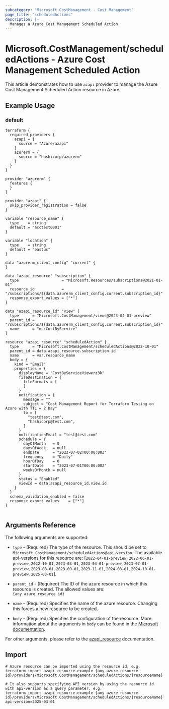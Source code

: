 ```yaml
---
subcategory: "Microsoft.CostManagement - Cost Management"
page_title: "scheduledActions"
description: |-
  Manages a Azure Cost Management Scheduled Action.
---
```


# Microsoft.CostManagement/scheduledActions - Azure Cost Management Scheduled Action

This article demonstrates how to use `azapi` provider to manage the Azure Cost Management Scheduled Action resource in Azure.

## Example Usage

### default

```hcl
terraform {
  required_providers {
    azapi = {
      source = "Azure/azapi"
    }
    azurerm = {
      source = "hashicorp/azurerm"
    }
  }
}

provider "azurerm" {
  features {
  }
}

provider "azapi" {
  skip_provider_registration = false
}

variable "resource_name" {
  type    = string
  default = "acctest0001"
}

variable "location" {
  type    = string
  default = "eastus"
}

data "azurerm_client_config" "current" {
}

data "azapi_resource" "subscription" {
  type                   = "Microsoft.Resources/subscriptions@2021-01-01"
  resource_id            = "/subscriptions/${data.azurerm_client_config.current.subscription_id}"
  response_export_values = ["*"]
}

data "azapi_resource_id" "view" {
  type      = "Microsoft.CostManagement/views@2023-04-01-preview"
  parent_id = "/subscriptions/${data.azurerm_client_config.current.subscription_id}"
  name      = "ms:CostByService"
}

resource "azapi_resource" "scheduledAction" {
  type      = "Microsoft.CostManagement/scheduledActions@2022-10-01"
  parent_id = data.azapi_resource.subscription.id
  name      = var.resource_name
  body = {
    kind = "Email"
    properties = {
      displayName = "CostByServiceViewerz3k"
      fileDestination = {
        fileFormats = [
        ]
      }
      notification = {
        message = ""
        subject = "Cost Management Report for Terraform Testing on Azure with TTL = 2 Day"
        to = [
          "test@test.com",
          "hashicorp@test.com",
        ]
      }
      notificationEmail = "test@test.com"
      schedule = {
        dayOfMonth   = 0
        daysOfWeek   = null
        endDate      = "2023-07-02T00:00:00Z"
        frequency    = "Daily"
        hourOfDay    = 0
        startDate    = "2023-07-01T00:00:00Z"
        weeksOfMonth = null
      }
      status = "Enabled"
      viewId = data.azapi_resource_id.view.id
    }
  }
  schema_validation_enabled = false
  response_export_values    = ["*"]
}


```



## Arguments Reference

The following arguments are supported:

* `type` - (Required) The type of the resource. This should be set to `Microsoft.CostManagement/scheduledActions@api-version`. The available api-versions for this resource are: [`2022-04-01-preview`, `2022-06-01-preview`, `2022-10-01`, `2023-03-01`, `2023-04-01-preview`, `2023-07-01-preview`, `2023-08-01`, `2023-09-01`, `2023-11-01`, `2024-08-01`, `2024-10-01-preview`, `2025-03-01`].

* `parent_id` - (Required) The ID of the azure resource in which this resource is created. The allowed values are:  
  `{any azure resource id}`

* `name` - (Required) Specifies the name of the azure resource. Changing this forces a new resource to be created.

* `body` - (Required) Specifies the configuration of the resource. More information about the arguments in `body` can be found in the [Microsoft documentation](https://learn.microsoft.com/en-us/azure/templates/Microsoft.CostManagement/scheduledActions?pivots=deployment-language-terraform).

For other arguments, please refer to the [azapi_resource](https://registry.terraform.io/providers/Azure/azapi/latest/docs/resources/resource) documentation.

## Import

 ```shell
 # Azure resource can be imported using the resource id, e.g.
 terraform import azapi_resource.example {any azure resource id}/providers/Microsoft.CostManagement/scheduledActions/{resourceName}
 
 # It also supports specifying API version by using the resource id with api-version as a query parameter, e.g.
 terraform import azapi_resource.example {any azure resource id}/providers/Microsoft.CostManagement/scheduledActions/{resourceName}?api-version=2025-03-01
 ```
